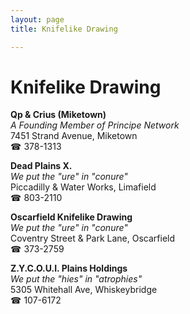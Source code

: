 ```yaml
---
layout: page 
title: Knifelike Drawing

---
```



# Knifelike Drawing


 **Qp & Crius (Miketown)**  
_A Founding Member of Principe Network_  
7451 Strand Avenue, Miketown  
☎ 378-1313

**Dead Plains X.**  
_We put the "ure" in "conure"_  
Piccadilly & Water Works, Limafield  
☎ 803-2110

**Oscarfield Knifelike Drawing**  
_We put the "ure" in "conure"_  
Coventry Street & Park Lane, Oscarfield  
☎ 373-2759

**Z.Y.C.O.U.I. Plains Holdings**  
_We put the "hies" in "atrophies"_  
5305 Whitehall Ave, Whiskeybridge  
☎ 107-6172

